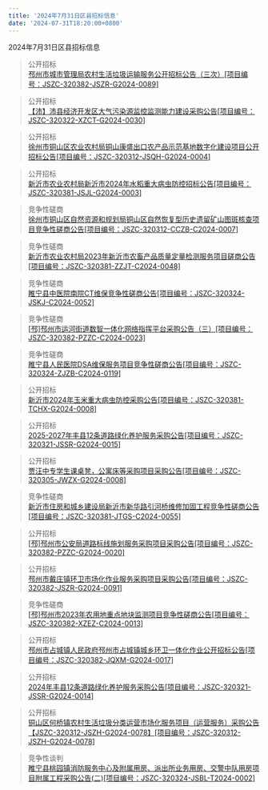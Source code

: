 ```yaml
---
title: '2024年7月31日区县招标信息'
date: '2024-07-31T18:20:00+0800'
---
```

2024年7月31日区县招标信息
<!--more-->
>公开招标<br>
>[邳州市城市管理局农村生活垃圾运输服务公开招标公告（三次）[项目编号：JSZC-320382-JSZR-G2024-0089]](http://czj.xz.gov.cn/Home/HomeDetails?type=0&articleid=36167d7b-0b6e-4dda-b7f7-4a4971b3d6f7)

>公开招标<br>
>[【沛】沛县经济开发区大气污染源监控监测能力建设采购公告[项目编号：JSZC-320322-XZCT-G2024-0030]](http://czj.xz.gov.cn/Home/HomeDetails?type=0&articleid=4cec3d22-d700-4a51-b6a8-4f0c418cbb7f)

>公开招标<br>
>[徐州市铜山区农业农村局铜山康盛出口农产品示范基地数字化建设项目公开招标公告[项目编号：JSZC-320312-JSQH-G2024-0004]](http://czj.xz.gov.cn/Home/HomeDetails?type=0&articleid=cd27cc85-c959-4661-8036-8de1fdd392f3)

>公开招标<br>
>[新沂市农业农村局新沂市2024年水稻重大病虫防控招标公告[项目编号：JSZC-320381-JSJL-G2024-0003]](http://czj.xz.gov.cn/Home/HomeDetails?type=0&articleid=40967077-a34d-43bd-a858-4a548d569c01)

>竞争性磋商<br>
>[徐州市铜山区自然资源和规划局铜山区自然恢复型历史遗留矿山图斑核查项目竞争性磋商公告[项目编号：JSZC-320312-CCZB-C2024-0007]](http://czj.xz.gov.cn/Home/HomeDetails?type=0&articleid=dc2aee4d-07a8-460b-ba94-43c5a8ccd088)

>竞争性磋商<br>
>[新沂市农业农村局2023年新沂市农畜产品质量定量检测服务项目磋商公告[项目编号：JSZC-320381-ZZJT-C2024-0048]](http://czj.xz.gov.cn/Home/HomeDetails?type=0&articleid=6583bf9c-1bb9-47ea-bc3c-24052cb08d66)

>竞争性磋商<br>
>[睢宁县中医院南院CT维保竞争性磋商公告[项目编号：JSZC-320324-JSKJ-C2024-0052]](http://czj.xz.gov.cn/Home/HomeDetails?type=0&articleid=8d98431a-5aed-44b2-8217-3dd717af8ca8)

>竞争性磋商<br>
>[[邳]邳州市运河街道数智一体化网络指挥平台采购公告（三）[项目编号：JSZC-320382-PZZC-C2024-0023]](http://czj.xz.gov.cn/Home/HomeDetails?type=0&articleid=98674c55-3c1c-4dd9-992f-8ce1ef228273)

>竞争性磋商<br>
>[睢宁县人民医院DSA维保服务项目竞争性磋商公告[项目编号：JSZC-320324-ZJZB-C2024-0119]](http://czj.xz.gov.cn/Home/HomeDetails?type=0&articleid=ee9b0d49-0fb3-4769-995b-1ad5b8e1e5ae)

>公开招标<br>
>[新沂市2024年玉米重大病虫防控采购公告[项目编号：JSZC-320381-TCHX-G2024-0008]](http://czj.xz.gov.cn/Home/HomeDetails?type=0&articleid=019edd60-fc19-4117-aa64-e01e78f69c4c)

>公开招标<br>
>[2025-2027年丰县12条道路绿化养护服务采购公告[项目编号：JSZC-320321-JSSR-G2024-0015]](http://czj.xz.gov.cn/Home/HomeDetails?type=0&articleid=53b9ae87-7aea-481b-9a10-2b2e79246d93)

>公开招标<br>
>[贾汪中专学生课桌凳，公寓床等采购项目采购公告[项目编号：JSZC-320305-JWZX-G2024-0008]](http://czj.xz.gov.cn/Home/HomeDetails?type=0&articleid=3684fc22-31be-4b55-8a56-436dcf633804)

>竞争性磋商<br>
>[新沂市住房和城乡建设局新沂市新华路引河桥维修加固工程竞争性磋商公告[项目编号：JSZC-320381-JTGS-C2024-0055]](http://czj.xz.gov.cn/Home/HomeDetails?type=0&articleid=58639672-a61d-4f5b-a1e3-6527ed479396)

>公开招标<br>
>[[邳]邳州市公安局道路标线施划服务采购项目采购公告[项目编号：JSZC-320382-PZZC-G2024-0020]](http://czj.xz.gov.cn/Home/HomeDetails?type=0&articleid=65587c4b-ba02-4c2b-a645-40b681202325)

>公开招标<br>
>[邳州市戴庄镇环卫市场化作业服务采购项目采购公告[项目编号：JSZC-320382-JSZR-G2024-0091]](http://czj.xz.gov.cn/Home/HomeDetails?type=0&articleid=606f296b-1656-4549-8931-d9992d3962a2)

>竞争性磋商<br>
>[[邳]邳州市2023年农用地重点地块监测项目竞争性磋商公告[项目编号：JSZC-320382-XZEZ-C2024-0013]](http://czj.xz.gov.cn/Home/HomeDetails?type=0&articleid=d1fb4cfb-c6e4-4972-8e0e-8c80d0ad43a4)

>公开招标<br>
>[邳州市占城镇人民政府邳州市占城镇城乡环卫一体化作业公开招标公告[项目编号：JSZC-320382-JQXM-G2024-0017]](http://czj.xz.gov.cn/Home/HomeDetails?type=0&articleid=032565ad-59a8-4a6e-a69f-891dd5e1f360)

>公开招标<br>
>[2024年丰县12条道路绿化养护服务采购公告[项目编号：JSZC-320321-JSSR-G2024-0014]](http://czj.xz.gov.cn/Home/HomeDetails?type=0&articleid=7cf96890-513a-4320-a799-71c36c1a1b2c)

>公开招标<br>
>[铜山区何桥镇农村生活垃圾分类运营市场化服务项目（运营服务）采购公告【JSZC-320312-JSZH-G2024-0078】[项目编号：JSZC-320312-JSZH-G2024-0078]](http://czj.xz.gov.cn/Home/HomeDetails?type=0&articleid=3040ec78-841c-46a7-8425-4348ae613f79)

>竞争性谈判<br>
>[睢宁县桃园镇消防服务中心及附属用房、派出所业务用房、交警中队用房项目附属工程采购公告(二)[项目编号：JSZC-320324-JSBL-T2024-0002]](http://czj.xz.gov.cn/Home/HomeDetails?type=0&articleid=aa7486ce-52c9-446f-9b79-e981e2118457)

